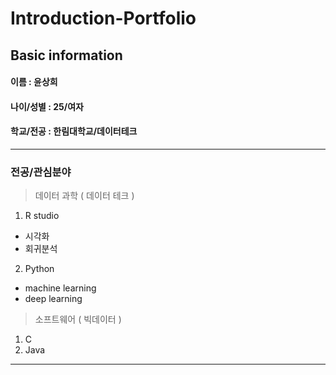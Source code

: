 # Introduction-Portfolio

## Basic information
#### 이름 : 윤상희
#### 나이/성별 : 25/여자
#### 학교/전공 : 한림대학교/데이터테크
****  
### 전공/관심분야
> 데이터 과학 ( 데이터 테크 )
1. R studio
* 시각화
* 회귀분석

2. Python
* machine learning
* deep learning

> 소프트웨어 ( 빅데이터 )
1. C
2. Java
****  

